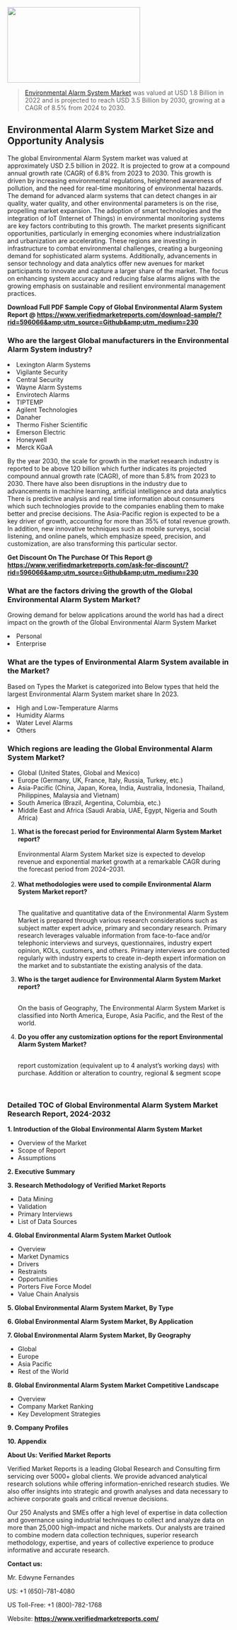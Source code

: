 <img src="https://ffe5etoiles.com/wp-content/uploads/2024/12/MST1-300x171.png" alt="" width="300" height="171" class="alignnone size-medium wp-image-20088" /><blockquote><p><p><a href="https://www.verifiedmarketreports.com/download-sample/?rid=596066&utm_source=Github&utm_medium=230" target="_blank">Environmental Alarm System Market</a> was valued at USD 1.8 Billion in 2022 and is projected to reach USD 3.5 Billion by 2030, growing at a CAGR of 8.5% from 2024 to 2030.</p></blockquote><p><h2>Environmental Alarm System Market Size and Opportunity Analysis</h2> The global Environmental Alarm System market was valued at approximately USD 2.5 billion in 2022. It is projected to grow at a compound annual growth rate (CAGR) of 6.8% from 2023 to 2030. This growth is driven by increasing environmental regulations, heightened awareness of pollution, and the need for real-time monitoring of environmental hazards. The demand for advanced alarm systems that can detect changes in air quality, water quality, and other environmental parameters is on the rise, propelling market expansion. The adoption of smart technologies and the integration of IoT (Internet of Things) in environmental monitoring systems are key factors contributing to this growth. The market presents significant opportunities, particularly in emerging economies where industrialization and urbanization are accelerating. These regions are investing in infrastructure to combat environmental challenges, creating a burgeoning demand for sophisticated alarm systems. Additionally, advancements in sensor technology and data analytics offer new avenues for market participants to innovate and capture a larger share of the market. The focus on enhancing system accuracy and reducing false alarms aligns with the growing emphasis on sustainable and resilient environmental management practices. </p><p class=""><strong>Download Full PDF Sample Copy of Global Environmental Alarm System Report @ <a href="https://www.verifiedmarketreports.com/download-sample/?rid=596066&amp;utm_source=Github&amp;utm_medium=230" target="_blank">https://www.verifiedmarketreports.com/download-sample/?rid=596066&amp;utm_source=Github&amp;utm_medium=230</a></strong></p><h3 id="" class="">Who are the largest Global manufacturers in the Environmental Alarm System industry?</h3><p><li>Lexington Alarm Systems</li><li> Vigilante Security</li><li> Central Security</li><li> Wayne Alarm Systems</li><li> Envirotech Alarms</li><li> TIPTEMP</li><li> Agilent Technologies</li><li> Danaher</li><li> Thermo Fisher Scientific</li><li> Emerson Electric</li><li> Honeywell</li><li> Merck KGaA</li></p><div class=""><div class="" dir="" data-message-author-role="" data-message-id="" data-message-model-slug=""><div class=""><div class=""><div class=""><div class="" dir="" data-message-author-role="" data-message-id="" data-message-model-slug=""><div class=""><div class=""><p>By the year 2030, the scale for growth in the market research industry is reported to be above 120 billion which further indicates its projected compound annual growth rate (CAGR), of more than 5.8% from 2023 to 2030. There have also been disruptions in the industry due to advancements in machine learning, artificial intelligence and data analytics There is predictive analysis and real time information about consumers which such technologies provide to the companies enabling them to make better and precise decisions. The Asia-Pacific region is expected to be a key driver of growth, accounting for more than 35% of total revenue growth. In addition, new innovative techniques such as mobile surveys, social listening, and online panels, which emphasize speed, precision, and customization, are also transforming this particular sector.</p><p><strong>Get Discount On The Purchase Of This Report @&nbsp; <a href="https://www.verifiedmarketreports.com/ask-for-discount/?rid=596066&amp;utm_source=Github&amp;utm_medium=230" target="_blank">https://www.verifiedmarketreports.com/ask-for-discount/?rid=596066&amp;utm_source=Github&amp;utm_medium=230</a></strong></p></div></div></div></div></div></div></div></div><h3 id="" class="">What are the factors driving the growth of the Global Environmental Alarm System Market?</h3><p id="" class="">Growing demand for below applications around the world has had a direct impact on the growth of the Global Environmental Alarm System Market</p><p id="" class=""><li>Personal</li><li> Enterprise</li></p><h3 id="" class="">What are the types of Environmental Alarm System available in the Market?</h3><p id="" class="">Based on Types the Market is categorized into Below types that held the largest Environmental Alarm System market share In 2023.</p><p id="" class=""><li>High and Low-Temperature Alarms</li><li> Humidity Alarms</li><li> Water Level Alarms</li><li> Others</li></p><h3 id="" class="">Which regions are leading the Global Environmental Alarm System Market?</h3><ul><li>Global (United States, Global and Mexico)</li><li>Europe (Germany, UK, France, Italy, Russia, Turkey, etc.)</li><li>Asia-Pacific (China, Japan, Korea, India, Australia, Indonesia, Thailand, Philippines, Malaysia and Vietnam)</li><li>South America (Brazil, Argentina, Columbia, etc.)</li><li>Middle East and Africa (Saudi Arabia, UAE, Egypt, Nigeria and South Africa)</li></ul><p><ol><li><strong>What is the forecast period for Environmental Alarm System Market report?<br /></strong><br /><span data-sheets-root="1" data-sheets-value="{&quot;1&quot;:2,&quot;2&quot;:&quot;XXXX size is expected to develop revenue and exponential market growth at a remarkable CAGR during the forecast period from 2024&ndash;2030.&quot;}" data-sheets-userformat="{&quot;2&quot;:12674,&quot;4&quot;:{&quot;1&quot;:2,&quot;2&quot;:16776960},&quot;10&quot;:2,&quot;11&quot;:0,&quot;15&quot;:&quot;Arial&quot;,&quot;16&quot;:12}">Environmental Alarm System Market size is expected to develop revenue and exponential market growth at a remarkable CAGR during the forecast period from 2024&ndash;2031.</span><br /><br /></li><li><strong>What methodologies were used to compile Environmental Alarm System Market report?<br /><br /></strong><p>The qualitative and quantitative data of the&nbsp;Environmental Alarm System Market is prepared through various research considerations such as subject matter expert advice, primary and secondary research. Primary research leverages valuable information from face-to-face and/or telephonic interviews and surveys, questionnaires, industry expert opinion, KOLs, customers, and others. Primary interviews are conducted regularly with industry experts to create in-depth expert information on the market and to substantiate the existing analysis of the data.&nbsp;</p></li><li><strong>Who is the target audience for Environmental Alarm System Market report?<br /><br /></strong><p>On the basis of Geography, The&nbsp;Environmental Alarm System Market is classified into North America, Europe, Asia Pacific, and the Rest of the world.</p></li><li><strong>Do you offer any customization options for the report Environmental Alarm System Market?<br /><br /></strong><p>report customization (equivalent up to 4 analyst&rsquo;s working days) with purchase. Addition or alteration to country, regional &amp; segment scope</p><p>&nbsp;</p></li></ol></p><h3 id="" class="">Detailed TOC of Global Environmental Alarm System Market Research Report, 2024-2032</h3><p id="" class=""><strong>1. Introduction of the Global Environmental Alarm System Market</strong></p><ul><li>Overview of the Market</li><li>Scope of Report</li><li>Assumptions</li></ul><p id="" class=""><strong>2. Executive Summary</strong></p><p id="" class=""><strong>3. Research Methodology of&nbsp;Verified Market Reports</strong></p><ul><li>Data Mining</li><li>Validation</li><li>Primary Interviews</li><li>List of Data Sources</li></ul><p id="" class=""><strong>4. Global Environmental Alarm System Market Outlook</strong></p><ul><li>Overview</li><li>Market Dynamics</li><li>Drivers</li><li>Restraints</li><li>Opportunities</li><li>Porters Five Force Model</li><li>Value Chain Analysis</li></ul><p id="" class=""><strong>5. Global Environmental Alarm System Market, By&nbsp;Type</strong></p><p id="" class=""><strong>6. Global Environmental Alarm System Market, By Application</strong></p><p id="" class=""><strong>7. Global Environmental Alarm System Market, By Geography</strong></p><ul><li>Global</li><li>Europe</li><li>Asia Pacific</li><li>Rest of the World</li></ul><p id="" class=""><strong>8. Global Environmental Alarm System Market Competitive Landscape</strong></p><ul><li>Overview</li><li>Company Market Ranking</li><li>Key Development Strategies</li></ul><p id="" class=""><strong>9. Company Profiles</strong></p><p id="" class=""><strong>10. Appendix</strong></p><p id="" class=""><strong>About Us: Verified Market Reports</strong></p><p id="" class="">Verified Market Reports is a leading Global Research and Consulting firm servicing over 5000+ global clients. We provide advanced analytical research solutions while offering information-enriched research studies. We also offer insights into strategic and growth analyses and data necessary to achieve corporate goals and critical revenue decisions.</p><p id="" class="">Our 250 Analysts and SMEs offer a high level of expertise in data collection and governance using industrial techniques to collect and analyze data on more than 25,000 high-impact and niche markets. Our analysts are trained to combine modern data collection techniques, superior research methodology, expertise, and years of collective experience to produce informative and accurate research.</p><p id="" class=""><strong>Contact us:</strong></p><p id="" class="">Mr. Edwyne Fernandes</p><p id="" class="">US: +1 (650)-781-4080</p><p id="" class="">US Toll-Free: +1 (800)-782-1768</p><p id="" class="">Website: <a target="" data-test-app-aware-link=""><strong>https://www.verifiedmarketreports.com/</strong></a></p>
